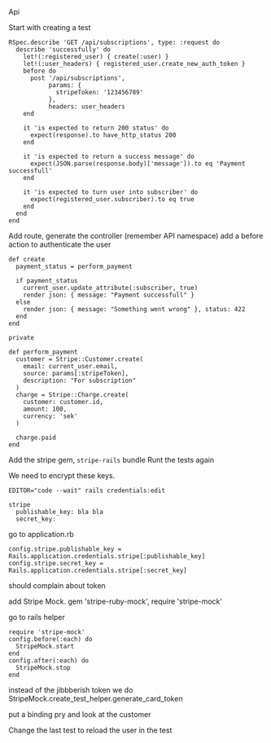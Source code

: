 Api

Start with creating a test

```
RSpec.describe 'GET /api/subscriptions', type: :request do
  describe 'successfully' do
    let!(:registered_user) { create(:user) }
    let!(:user_headers) { registered_user.create_new_auth_token }
    before do
      post '/api/subscriptions',
           params: {
             stripeToken: '123456789'
           },
           headers: user_headers
    end

    it 'is expected to return 200 status' do
      expect(response).to have_http_status 200
    end

    it 'is expected to return a success message' do
      expect(JSON.parse(response.body)['message']).to eq 'Payment successfull'
    end

    it 'is expected to turn user into subscriber' do
      expect(registered_user.subscriber).to eq true
    end
  end
end

```

Add route, generate the controller (remember API namespace)
add a before action to authenticate the user

```
def create
  payment_status = perform_payment

  if payment_status
    current_user.update_attribute(:subscriber, true)
    render json: { message: "Payment successfull" }
  else
    render json: { message: "Something went wrong" }, status: 422
  end
end

private 

def perform_payment
  customer = Stripe::Customer.create(
    email: current_user.email,
    source: params[:stripeToken],
    description: "For subscription"
  )
  charge = Stripe::Charge.create(
    customer: customer.id,
    amount: 100,
    currency: 'sek'
  )

  charge.paid
end
```
Add the stripe gem, `stripe-rails`
bundle
Runt the tests again

We need to encrypt these keys. 

`EDITOR="code --wait" rails credentials:edit`

```
stripe
  publishable_key: bla bla
  secret_key: 
```

go to application.rb 

```
config.stripe.publishable_key = Rails.application.credentials.stripe[:publishable_key]
config.stripe.secret_key = Rails.application.credentials.stripe[:secret_key]

```

should complain about token

add Stripe Mock. 
gem 'stripe-ruby-mock', require 'stripe-mock'

go to rails helper

```
require 'stripe-mock'
config.before(:each) do
  StripeMock.start
end
config.after(:each) do
  StripeMock.stop
end
```

instead of the jibbberish token we do 
StripeMock.create_test_helper.generate_card_token

put a binding pry and look at the customer

Change the last test to reload the user in the test
